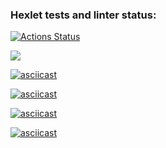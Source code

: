 ### Hexlet tests and linter status:
[![Actions Status](https://github.com/Lex200999/java-project-61/actions/workflows/hexlet-check.yml/badge.svg)](https://github.com/Lex200999/java-project-61/actions)

<a href="https://codeclimate.com/github/Lex200999/java-project-61/maintainability"><img src="https://api.codeclimate.com/v1/badges/6bf090918527f7e96872/maintainability" /></a>

[![asciicast]({https://asciinema.org/connect/97cbecb5-1043-437d-9157-6dbadcd24fff}.svg)]({https://asciinema.org/connect/97cbecb5-1043-437d-9157-6dbadcd24fff})

[![asciicast]({https://asciinema.org/a/buFpxdVi4f9HEXyVSsWsB71lv}.svg)]({https://asciinema.org/connect/97cbecb5-1043-437d-9157-6dbadcd24fff})

[![asciicast]({https://asciinema.org/a/hJL1yNyBvjfulOVEciTyRzgHx}.svg)]({https://asciinema.org/connect/97cbecb5-1043-437d-9157-6dbadcd24fff})

[![asciicast]({https://asciinema.org/a/UrmcIss2xrWgEeUO4RDVAZMwK}.svg)]({https://asciinema.org/connect/97cbecb5-1043-437d-9157-6dbadcd24fff})


